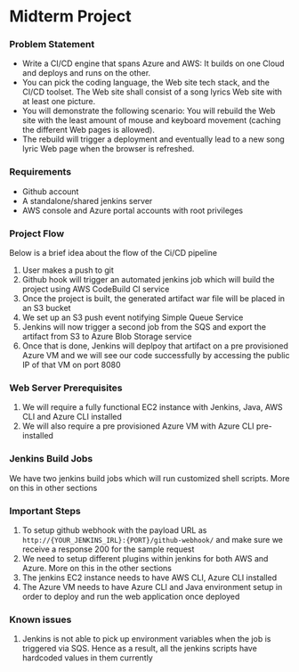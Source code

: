 # Midterm Project

### Problem Statement
- Write a CI/CD engine that spans Azure and AWS: It builds on one Cloud and deploys and runs on the other. 
- You can pick the coding language, the Web site tech stack, and the CI/CD toolset. The Web site shall consist of a song lyrics Web site with at least one picture. 
- You will demonstrate the following scenario: You will rebuild the Web site with the least amount of mouse and keyboard movement (caching the different Web pages is allowed). 
- The rebuild will trigger a deployment and eventually lead to a new song lyric Web page when the browser is refreshed.

### Requirements
- Github account
- A standalone/shared jenkins server
- AWS console and Azure portal accounts with root privileges

### Project Flow
Below is a brief idea about the flow of the Ci/CD pipeline
1. User makes a push to git
2. Github hook will trigger an automated jenkins job which will build the project using AWS CodeBuild CI service
3. Once the project is built, the generated artifact war file will be placed in an S3 bucket
4. We set up an S3 push event notifying Simple Queue Service
5. Jenkins will now trigger a second job from the SQS and export the artifact from S3 to Azure Blob Storage service
6. Once that is done, Jenkins will deplpoy that artifact on a pre provisioned Azure VM and we will see our code successfully by accessing the public IP of that VM on port 8080

### Web Server Prerequisites
1. We will require a fully functional EC2 instance with Jenkins, Java, AWS CLI and Azure CLI installed
2. We will also require a pre provisioned Azure VM with Azure CLI pre-installed

### Jenkins Build Jobs
We have two jenkins build jobs which will run customized shell scripts. More on this in other sections


### Important Steps
1. To setup github webhook with the payload URL as `http://{YOUR_JENKINS_IRL}:{PORT}/github-webhook/` and make sure we receive a response 200 for the sample request
2. We need to setup different plugins within jenkins for both AWS and Azure. More on this in the other sections
3. The jenkins EC2 instance needs to have AWS CLI, Azure CLI installed
4. The Azure VM needs to have Azure CLI and Java environment setup in order to deploy and run the web application once deployed

### Known issues
1. Jenkins is not able to pick up environment variables when the job is triggered via SQS. Hence as a result, all the jenkins scripts have hardcoded values in them currently